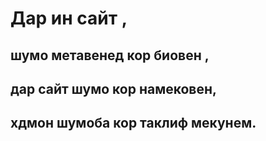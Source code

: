 # Дар ин сайт ,
## шумо метавенед кор биовен ,
## дар сайт шумо кор намековен,
## хдмон шумоба кор таклиф мекунем. 